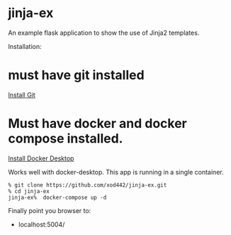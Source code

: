 # jinja-ex
An example flask application to show the use of Jinja2 templates.

Installation:

# must have git installed

[Install Git](https://github.com/git-guides/install-git)


# Must have docker and docker compose installed.
[Install Docker Desktop](https://www.docker.com/products/docker-desktop)

Works well with docker-desktop. This app is running in a single container.

```
% git clone https://github.com/xod442/jinja-ex.git
% cd jinja-ex
jinja-ex%  docker-compose up -d
```

Finally point you browser to:

- localhost:5004/
